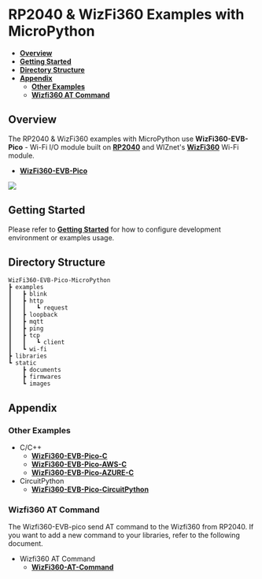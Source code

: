 # RP2040 & WizFi360 Examples with MicroPython

- [**Overview**](#overview)
- [**Getting Started**](#getting_started)
- [**Directory Structure**](#directory_structure)
- [**Appendix**](#appendix)
    - [**Other Examples**](#other_examples)
    - [**Wizfi360 AT Command**](#wizfi_at_command)


<a name="overview"></a>
## Overview

The RP2040 & WizFi360 examples with MicroPython use **WizFi360-EVB-Pico** - Wi-Fi I/O module built on [**RP2040**][link-rp2040] and WIZnet's [**WizFi360**][link-wizfi360] Wi-Fi module.

- [**WizFi360-EVB-Pico**][link-wizfi360-evb-pico]

![][link-wizfi360-evb-pico_main]



<a name="getting_started"></a>
## Getting Started

Please refer to [**Getting Started**][link-getting_started] for how to configure development environment or examples usage.



<a name="directory_structure"></a>
## Directory Structure

```
WizFi360-EVB-Pico-MicroPython
┣ examples
┃   ┣ blink
┃   ┣ http
┃   ┃   ┗ request
┃   ┣ loopback
┃   ┣ mqtt
┃   ┣ ping
┃   ┣ tcp
┃   ┃   ┗ client
┃   ┗ wi-fi
┣ libraries
┗ static
    ┣ documents
    ┣ firmwares
    ┗ images
```



<a name="appendix"></a>
## Appendix



<a name="other_examples"></a>
### Other Examples

- C/C++
    - [**WizFi360-EVB-Pico-C**][link-wizfi360-evb-pico-c]
    - [**WizFi360-EVB-Pico-AWS-C**][link-wizfi360-evb-pico-aws-c]
    - [**WizFi360-EVB-Pico-AZURE-C**][link-wizfi360-evb-pico-azure-c]
- CircuitPython
    - [**WizFi360-EVB-Pico-CircuitPython**][link-wizfi360-evb-pico-circuitpython]

<a name="wizfi_at_command"></a>
### Wizfi360 AT Command

The Wizfi360-EVB-pico send AT command to the Wizfi360 from RP2040.
If you want to add a new command to your libraries, refer to the following document.
 - Wizfi360 AT Command
    - [**WizFi360-AT-Command**][link-wizfi360-at-command]

<!--
Link
-->

[link-rp2040]: https://www.raspberrypi.org/products/rp2040/
[link-wizfi360]: https://docs.wiznet.io/Product/Wi-Fi-Module/WizFi360/wizfi360
[link-wizfi360-evb-pico]: https://docs.wiznet.io/Product/Open-Source-Hardware/wizfi360-evb-pico
[link-wizfi360-evb-pico_main]: https://github.com/Wiznet/WizFi360-EVB-Pico-MicroPython/blob/main/static/images/wizfi360-evb-pico_main.png
[link-getting_started]: https://github.com/Wiznet/WizFi360-EVB-Pico-MicroPython/blob/main/static/documents/getting_started.md
[link-wizfi360-evb-pico-c]: https://github.com/Wiznet/WizFi360-EVB-Pico-C
[link-wizfi360-evb-pico-aws-c]: https://github.com/Wiznet/WizFi360-EVB-Pico-AWS-C
[link-wizfi360-evb-pico-azure-c]: https://github.com/Wiznet/WizFi360-EVB-Pico-AZURE-C
[link-wizfi360-evb-pico-circuitpython]: https://github.com/Wiznet/WizFi360-EVB-Pico-CircuitPython
[link-wizfi360-at-command]: https://docs.wiznet.io/Product/Wi-Fi-Module/WizFi360/documents 

